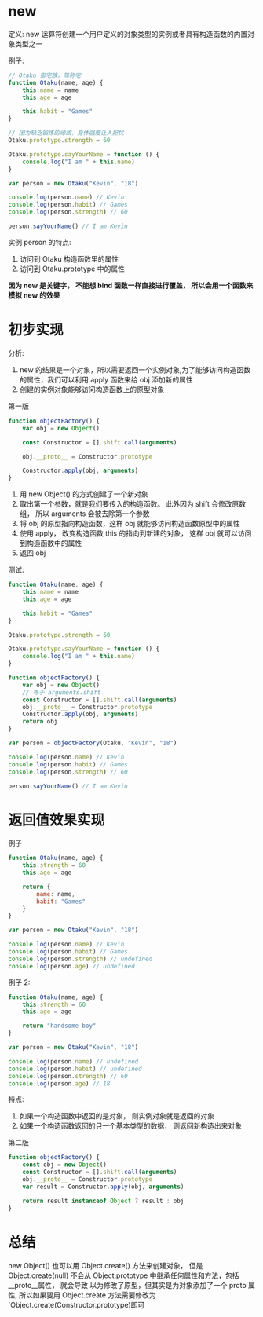 # new

定义: new 运算符创建一个用户定义的对象类型的实例或者具有构造函数的内置对象类型之一

例子:

```js
// Otaku 御宅族，简称宅
function Otaku(name, age) {
	this.name = name
	this.age = age

	this.habit = "Games"
}

// 因为缺乏锻炼的缘故，身体强度让人担忧
Otaku.prototype.strength = 60

Otaku.prototype.sayYourName = function () {
	console.log("I am " + this.name)
}

var person = new Otaku("Kevin", "18")

console.log(person.name) // Kevin
console.log(person.habit) // Games
console.log(person.strength) // 60

person.sayYourName() // I am Kevin
```

实例 person 的特点:

1. 访问到 Otaku 构造函数里的属性
2. 访问到 Otaku.prototype 中的属性

**因为 new 是关键字， 不能想 bind 函数一样直接进行覆盖， 所以会用一个函数来模拟 new 的效果**

# 初步实现

分析:

1. new 的结果是一个对象，所以需要返回一个实例对象,为了能够访问构造函数的属性，我们可以利用 apply 函数来给 obj 添加新的属性
2. 创建的实例对象能够访问构造函数上的原型对象

第一版

```js
function objectFactory() {
	var obj = new Object()

	const Constructor = [].shift.call(arguments)

	obj.__proto__ = Constructor.prototype

	Constructor.apply(obj, arguments)
}
```

1. 用 new Object() 的方式创建了一个新对象
2. 取出第一个参数，就是我们要传入的构造函数。 此外因为 shift 会修改原数组， 所以 arguments 会被去除第一个参数
3. 将 obj 的原型指向构造函数，这样 obj 就能够访问构造函数原型中的属性
4. 使用 apply， 改变构造函数 this 的指向到新建的对象， 这样 obj 就可以访问到构造函数中的属性
5. 返回 obj

测试:

```js
function Otaku(name, age) {
	this.name = name
	this.age = age

	this.habit = "Games"
}

Otaku.prototype.strength = 60

Otaku.prototype.sayYourName = function () {
	console.log("I am " + this.name)
}

function objectFactory() {
	var obj = new Object()
	// 等于 arguments.shift
	const Constructor = [].shift.call(arguments)
	obj.__proto__ = Constructor.prototype
	Constructor.apply(obj, arguments)
	return obj
}

var person = objectFactory(Otaku, "Kevin", "18")

console.log(person.name) // Kevin
console.log(person.habit) // Games
console.log(person.strength) // 60

person.sayYourName() // I am Kevin
```

# 返回值效果实现

例子

```js
function Otaku(name, age) {
	this.strength = 60
	this.age = age

	return {
		name: name,
		habit: "Games"
	}
}

var person = new Otaku("Kevin", "18")

console.log(person.name) // Kevin
console.log(person.habit) // Games
console.log(person.strength) // undefined
console.log(person.age) // undefined
```

例子 2:

```js
function Otaku(name, age) {
	this.strength = 60
	this.age = age

	return "handsome boy"
}

var person = new Otaku("Kevin", "18")

console.log(person.name) // undefined
console.log(person.habit) // undefined
console.log(person.strength) // 60
console.log(person.age) // 18
```

特点:

1.  如果一个构造函数中返回的是对象， 则实例对象就是返回的对象
2.  如果一个构造函数返回的只一个基本类型的数据， 则返回新构造出来对象

第二版

```js
function objectFactory() {
	const obj = new Object()
	const Constructor = [].shift.call(arguments)
	obj.__proto__ = Constructor.prototype
	var result = Constructor.apply(obj, arguments)

	return result instanceof Object ? result : obj
}
```

# 总结

new Object() 也可以用 Object.create() 方法来创建对象， 但是 Object.create(null) 不会从 Object.prototype 中继承任何属性和方法，包括\_\_proto\_\_属性， 就会导致 以为修改了原型，但其实是为对象添加了一个 proto 属性, 所以如果要用 Object.create 方法需要修改为`Object.create(Constructor.prototype)即可

